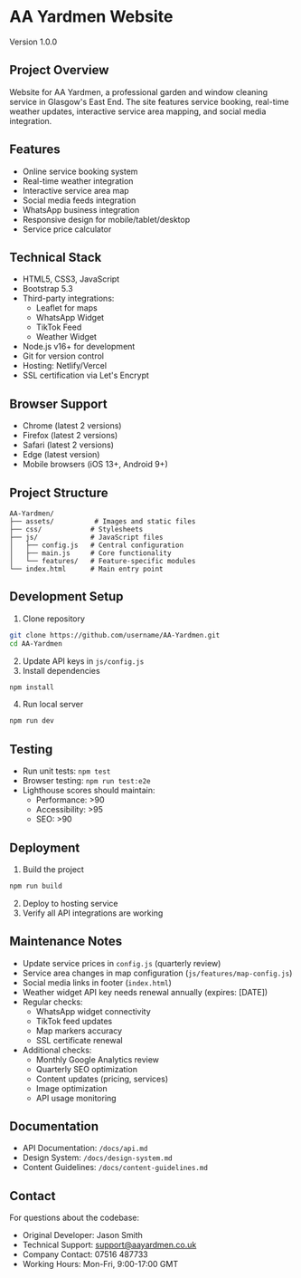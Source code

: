 # AA Yardmen Website
Version 1.0.0

## Project Overview
Website for AA Yardmen, a professional garden and window cleaning service in Glasgow's East End. The site features service booking, real-time weather updates, interactive service area mapping, and social media integration.

## Features
- Online service booking system
- Real-time weather integration
- Interactive service area map
- Social media feeds integration
- WhatsApp business integration
- Responsive design for mobile/tablet/desktop
- Service price calculator

## Technical Stack
- HTML5, CSS3, JavaScript
- Bootstrap 5.3
- Third-party integrations:
  - Leaflet for maps
  - WhatsApp Widget
  - TikTok Feed
  - Weather Widget
- Node.js v16+ for development
- Git for version control
- Hosting: Netlify/Vercel
- SSL certification via Let's Encrypt

## Browser Support
- Chrome (latest 2 versions)
- Firefox (latest 2 versions)
- Safari (latest 2 versions)
- Edge (latest version)
- Mobile browsers (iOS 13+, Android 9+)

## Project Structure
```
AA-Yardmen/
├── assets/          # Images and static files
├── css/            # Stylesheets
├── js/             # JavaScript files
│   ├── config.js   # Central configuration
│   ├── main.js     # Core functionality
│   └── features/   # Feature-specific modules
└── index.html      # Main entry point
```

## Development Setup
1. Clone repository
```bash
git clone https://github.com/username/AA-Yardmen.git
cd AA-Yardmen
```
2. Update API keys in `js/config.js`
3. Install dependencies
```bash
npm install
```
4. Run local server
```bash
npm run dev
```

## Testing
- Run unit tests: `npm test`
- Browser testing: `npm run test:e2e`
- Lighthouse scores should maintain:
  - Performance: >90
  - Accessibility: >95
  - SEO: >90

## Deployment
1. Build the project
```bash
npm run build
```
2. Deploy to hosting service
3. Verify all API integrations are working

## Maintenance Notes
- Update service prices in `config.js` (quarterly review)
- Service area changes in map configuration (`js/features/map-config.js`)
- Social media links in footer (`index.html`)
- Weather widget API key needs renewal annually (expires: [DATE])
- Regular checks:
  - WhatsApp widget connectivity
  - TikTok feed updates
  - Map markers accuracy
  - SSL certificate renewal
- Additional checks:
  - Monthly Google Analytics review
  - Quarterly SEO optimization
  - Content updates (pricing, services)
  - Image optimization
  - API usage monitoring

## Documentation
- API Documentation: `/docs/api.md`
- Design System: `/docs/design-system.md`
- Content Guidelines: `/docs/content-guidelines.md`

## Contact
For questions about the codebase:
- Original Developer: Jason Smith
- Technical Support: support@aayardmen.co.uk
- Company Contact: 07516 487733
- Working Hours: Mon-Fri, 9:00-17:00 GMT
